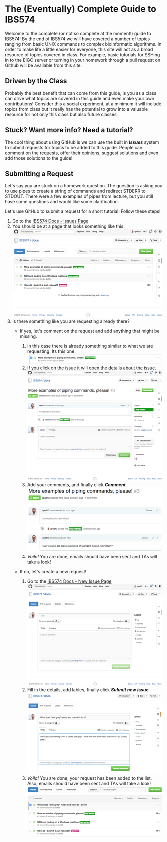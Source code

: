 # The (Eventually) Complete Guide to IBS574
Welcome to the complete (or not so complete at the moment!) guide to IBS574! By
the end of IBS574 we will have covered a number of topics ranging from basic
UNIX commands to complex bioinformatic algorithms. In order to make life a
little easier for everyone, this site will act as a broad resource of topics
covered in class.  For example, basic tutorials for SSHing in to the EIGC
server or turning in your homework through a pull request on Github will be
available from this site.

## Driven by the Class
Probably the best benefit that can come from this guide, is you as a class can
drive what topics are covered in this guide and even make your own
contributions! Consider this a social experiment, at a minimum it will include
topics from class but it really has the potential to grow into a valuable
resource for not only this class but also future classes.

## Stuck? Want more info? Need a tutorial?
The cool thing about using GitHub is we can use the built in **_Issues_**
system to submit requests for topics to be added to this guide. People can
comment on the requests, offer their opinions, suggest solutions and even add
those solutions to the guide!

## Submitting a Request
Let's say you are stuck on a homework question. The question is asking you to
use pipes to create a string of commands and redirect STDERR to STDOUT. There
were a few examples of pipes from lecture, but you still have some questions
and would like some clarification.

Let's use GitHub to submit a request for a short tutorial! Follow these steps!

1. Go to the [IBS574 Docs - Issues Page](https://github.com/IBS574/docs/issues)
2. You should be at a page that looks something like this:
![GitHub Issues](img/github-issues.png)
3. Is there something like you are requesting already there?
    * If yes, let's comment on the request and add anything that might be missing.
        1. In this case there is already something similar to what we are
           requesting. Its this one:
        ![GitHub Existing Issue](img/github-existing-issue.png)
        2. If you click on the issue it will [open the details about the issue.](https://github.com/IBS574/docs/issues/3)
        ![GitHub New Issue](img/github-issue-3.png)
        3. Add your comments, and finally click **_Comment_**
        ![GitHub Comment On Issue](img/github-issue-comment.png)
        4. *Voila!* You are done, emails should have been sent and TAs will take a look!

    * If no, let's create a new request!
        1. Go to the [IBS574 Docs - New Issue Page](https://github.com/IBS574/docs/issues/new)
        ![GitHub New Issue](img/github-new-issue.png)
        2. Fill in the details, add lables, finally click **_Submit new issue_**
        ![GitHub Create Issue](img/github-create-issue.png)
        3. *Voila!* You are done, your request has been added to the list.
        Also, emails should have been sent and TAs will take a look!
        ![GitHub Created Issue](img/github-created-issue.png)
